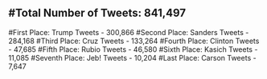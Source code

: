 #Total Number of Tweets: 841,497 
---
#First Place: Trump Tweets - 300,866
#Second Place: Sanders Tweets - 284,168
#Third Place: Cruz Tweets - 133,264
#Fourth Place: Clinton Tweets - 47,685
#Fifth Place: Rubio Tweets - 46,580
#Sixth Place: Kasich Tweets - 11,085
#Seventh Place: Jeb! Tweets - 10,204
#Last Place: Carson Tweets - 7,647
